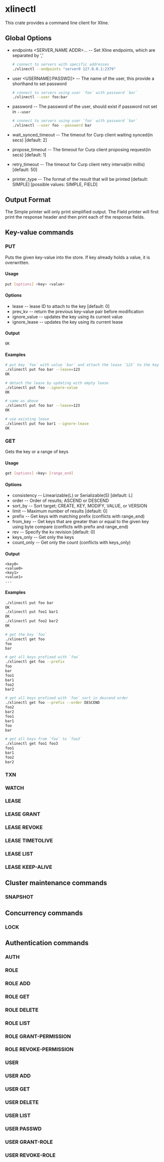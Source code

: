 # xlinectl

This crate provides a command line client for Xline.

## Global Options

- endpoints <SERVER_NAME ADDR>... -- Set Xline endpoints, which are separated by ','
  
  ```bash
  # connect to servers with specific addresses
  ./xlinectl --endpoints "server0 127.0.0.1:2379"
  ```

- user <USERNAME[:PASSWD]> -- The name of the user, this provide a shorthand to set password
  
  ```bash
  # connect to servers using user `foo` with password `bar`
  ./xlinectl --user foo:bar
  ```

- password <PASSWD> -- The password of the user, should exist if password not set in `--user`
  
  ```bash
  # connect to servers using user `foo` with password `bar`
  ./xlinectl --user foo --password bar
  ```

- wait_synced_timeout <TIMEOUT> -- The timeout for Curp client waiting synced(in secs) [default: 2]

- propose_timeout <TIMEOUT> -- The timeout for Curp client proposing request(in secs) [default: 1]

- retry_timeout <TIMEOUT> -- The timeout for Curp client retry interval(in millis) [default: 50]

- printer_type <TYPE> -- The format of the result that will be printed [default: SIMPLE] [possible values: SIMPLE, FIELD]

## Output Format

The Simple printer will only print simplified output.
The Field printer will first print the response header and then print each of the response fields.

## Key-value commands

### PUT

Puts the given key-value into the store. If key already holds a value, it is overwritten.

#### Usage

```bash
put [options] <key> <value>
```

#### Options

- lease -- lease ID to attach to the key [default: 0]
- prev_kv --  return the previous key-value pair before modification
- ignore_value --  updates the key using its current value
- ignore_lease --  updates the key using its current lease

#### Output

```
OK
```

#### Examples

```bash
# put key `foo` with value `bar` and attach the lease `123` to the key
./xlinectl put foo bar --lease=123
OK

# detach the lease by updating with empty lease
./xlinectl put foo --ignore-value
OK

# same as above
./xlienctl put foo bar --lease=123
OK

# use existing lease
./xlinectl put foo bar1 --ignore-lease
OK
```

### GET

Gets the key or a range of keys

#### Usage

```bash
get [options] <key> [range_end]
```

#### Options

- consistency -- Linearizable(L) or Serializable(S) [default: L]
- order -- Order of results; ASCEND or DESCEND
- sort_by -- Sort target; CREATE, KEY, MODIFY, VALUE, or VERSION
- limit -- Maximum number of results [default: 0]
- prefix -- Get keys with matching prefix (conflicts with range_end)
- from_key -- Get keys that are greater than or equal to the given key using byte compare (conflicts with prefix and range_end)
- rev -- Specify the kv revision [default: 0]
- keys_only -- Get only the keys
- count_only -- Get only the count (conflicts with keys_only)

#### Output

```
<key0>
<value0>
<key1>
<value1>
...
```

#### Examples

```bash
./xlinectl put foo bar      
OK
./xlinectl put foo1 bar1      
OK
./xlinectl put foo2 bar2      
OK

# get the key `foo`
./xlinectl get foo
foo
bar

# get all keys prefixed with `foo`
./xlinectl get foo --prefix
foo
bar
foo1
bar1
foo2
bar2

# get all keys prefixed with `foo` sort in descend order
./xlinectl get foo --prefix --order DESCEND
foo2
bar2
foo1
bar1
foo
bar

# get all keys from `foo` to `foo3`
./xlinectl get foo1 foo3
foo1
bar1
foo2
bar2
```

### TXN

### WATCH

### LEASE

### LEASE GRANT

### LEASE REVOKE

### LEASE TIMETOLIVE

### LEASE LIST

### LEASE KEEP-ALIVE

## Cluster maintenance commands

### SNAPSHOT

## Concurrency commands

### LOCK

## Authentication commands

### AUTH

### ROLE

### ROLE ADD

### ROLE GET

### ROLE DELETE

### ROLE LIST

### ROLE GRANT-PERMISSION

### ROLE REVOKE-PERMISSION

### USER

### USER ADD

### USER GET

### USER DELETE

### USER LIST

### USER PASSWD

### USER GRANT-ROLE

### USER REVOKE-ROLE

